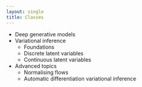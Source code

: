 ```yaml
---
layout: single
title: Classes
---
```


* Deep generative models
* Variational inference
    * Foundations
    * Discrete latent variables
    * Continuous latent variables
* Advanced topics
    * Normalising flows
    * Automatic differentiation variational inference

